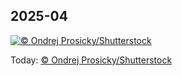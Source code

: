 ## 2025-04
[![© Ondrej Prosicky/Shutterstock](https://cn.bing.com/th?id=OHR.TicanFrog_ZH-CN8949758487_1920x1200.jpg&w=1000)](https://cn.bing.com/th?id=OHR.TicanFrog_ZH-CN8949758487_1920x1200.jpg&pid=hp&w=3840&h=2160&rs=1&c=4)

Today: [© Ondrej Prosicky/Shutterstock](https://cn.bing.com/th?id=OHR.TicanFrog_ZH-CN8949758487_1920x1200.jpg&pid=hp&w=3840&h=2160&rs=1&c=4)
  